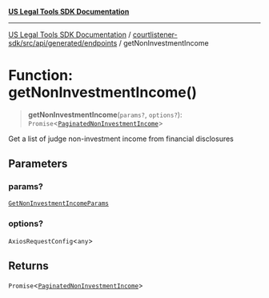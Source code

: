 [**US Legal Tools SDK Documentation**](../../../../../../README.md)

***

[US Legal Tools SDK Documentation](../../../../../../README.md) / [courtlistener-sdk/src/api/generated/endpoints](../README.md) / getNonInvestmentIncome

# Function: getNonInvestmentIncome()

> **getNonInvestmentIncome**(`params?`, `options?`): `Promise`\<[`PaginatedNonInvestmentIncome`](../../model/type-aliases/PaginatedNonInvestmentIncome.md)\>

Get a list of judge non-investment income from financial disclosures

## Parameters

### params?

[`GetNonInvestmentIncomeParams`](../../model/type-aliases/GetNonInvestmentIncomeParams.md)

### options?

`AxiosRequestConfig`\<`any`\>

## Returns

`Promise`\<[`PaginatedNonInvestmentIncome`](../../model/type-aliases/PaginatedNonInvestmentIncome.md)\>
